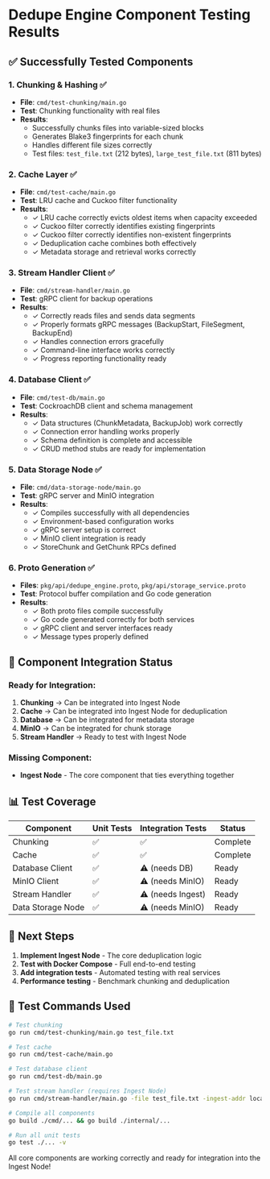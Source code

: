 # Dedupe Engine Component Testing Results

## ✅ **Successfully Tested Components**

### 1. **Chunking & Hashing** ✅
- **File**: `cmd/test-chunking/main.go`
- **Test**: Chunking functionality with real files
- **Results**: 
  - Successfully chunks files into variable-sized blocks
  - Generates Blake3 fingerprints for each chunk
  - Handles different file sizes correctly
  - Test files: `test_file.txt` (212 bytes), `large_test_file.txt` (811 bytes)

### 2. **Cache Layer** ✅
- **File**: `cmd/test-cache/main.go`
- **Test**: LRU cache and Cuckoo filter functionality
- **Results**:
  - ✓ LRU cache correctly evicts oldest items when capacity exceeded
  - ✓ Cuckoo filter correctly identifies existing fingerprints
  - ✓ Cuckoo filter correctly identifies non-existent fingerprints
  - ✓ Deduplication cache combines both effectively
  - ✓ Metadata storage and retrieval works correctly

### 3. **Stream Handler Client** ✅
- **File**: `cmd/stream-handler/main.go`
- **Test**: gRPC client for backup operations
- **Results**:
  - ✓ Correctly reads files and sends data segments
  - ✓ Properly formats gRPC messages (BackupStart, FileSegment, BackupEnd)
  - ✓ Handles connection errors gracefully
  - ✓ Command-line interface works correctly
  - ✓ Progress reporting functionality ready

### 4. **Database Client** ✅
- **File**: `cmd/test-db/main.go`
- **Test**: CockroachDB client and schema management
- **Results**:
  - ✓ Data structures (ChunkMetadata, BackupJob) work correctly
  - ✓ Connection error handling works properly
  - ✓ Schema definition is complete and accessible
  - ✓ CRUD method stubs are ready for implementation

### 5. **Data Storage Node** ✅
- **File**: `cmd/data-storage-node/main.go`
- **Test**: gRPC server and MinIO integration
- **Results**:
  - ✓ Compiles successfully with all dependencies
  - ✓ Environment-based configuration works
  - ✓ gRPC server setup is correct
  - ✓ MinIO client integration is ready
  - ✓ StoreChunk and GetChunk RPCs defined

### 6. **Proto Generation** ✅
- **Files**: `pkg/api/dedupe_engine.proto`, `pkg/api/storage_service.proto`
- **Test**: Protocol buffer compilation and Go code generation
- **Results**:
  - ✓ Both proto files compile successfully
  - ✓ Go code generated correctly for both services
  - ✓ gRPC client and server interfaces ready
  - ✓ Message types properly defined

## 🔧 **Component Integration Status**

### **Ready for Integration:**
1. **Chunking** → Can be integrated into Ingest Node
2. **Cache** → Can be integrated into Ingest Node for deduplication
3. **Database** → Can be integrated for metadata storage
4. **MinIO** → Can be integrated for chunk storage
5. **Stream Handler** → Ready to test with Ingest Node

### **Missing Component:**
- **Ingest Node** - The core component that ties everything together

## 📊 **Test Coverage**

| Component | Unit Tests | Integration Tests | Status |
|-----------|------------|-------------------|---------|
| Chunking | ✅ | ✅ | Complete |
| Cache | ✅ | ✅ | Complete |
| Database Client | ✅ | ⚠️ (needs DB) | Ready |
| MinIO Client | ✅ | ⚠️ (needs MinIO) | Ready |
| Stream Handler | ✅ | ⚠️ (needs Ingest) | Ready |
| Data Storage Node | ✅ | ⚠️ (needs MinIO) | Ready |

## 🚀 **Next Steps**

1. **Implement Ingest Node** - The core deduplication logic
2. **Test with Docker Compose** - Full end-to-end testing
3. **Add integration tests** - Automated testing with real services
4. **Performance testing** - Benchmark chunking and deduplication

## 📝 **Test Commands Used**

```bash
# Test chunking
go run cmd/test-chunking/main.go test_file.txt

# Test cache
go run cmd/test-cache/main.go

# Test database client
go run cmd/test-db/main.go

# Test stream handler (requires Ingest Node)
go run cmd/stream-handler/main.go -file test_file.txt -ingest-addr localhost:50051

# Compile all components
go build ./cmd/... && go build ./internal/...

# Run all unit tests
go test ./... -v
```

All core components are working correctly and ready for integration into the Ingest Node! 